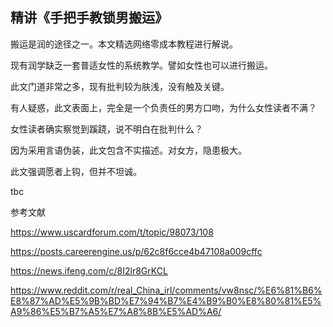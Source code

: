 ## 精讲《手把手教锁男搬运》

搬运是润的途径之一。本文精选网络零成本教程进行解说。

现有润学缺乏一套普适女性的系统教学。譬如女性也可以进行搬运。

此文门道非常之多，现有批判较为肤浅，没有触及关键。

有人疑惑，此文表面上，完全是一个负责任的男方口吻，为什么女性读者不满？

女性读者确实察觉到蹊跷，说不明白在批判什么？

因为采用言语伪装，此文包含不实描述。对女方，隐患极大。

此文强调愿者上钩，但并不坦诚。

tbc

参考文献

https://www.uscardforum.com/t/topic/98073/108

https://posts.careerengine.us/p/62c8f6cce4b47108a009cffc

https://news.ifeng.com/c/8I2lr8GrKCL

https://www.reddit.com/r/real_China_irl/comments/vw8nsc/%E6%81%B6%E8%87%AD%E5%9B%BD%E7%94%B7%E4%B9%B0%E8%80%81%E5%A9%86%E5%B7%A5%E7%A8%8B%E5%AD%A6/
